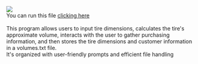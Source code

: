 <img src="https://img.shields.io/badge/VOLUME%20TIRE-purple?label=py"> <br>
You can run this file <a href="https://www.online-python.com/GcPsVAtmEO" target="_blank">clicking here</a><br>
<br>
This program allows users to input tire dimensions, calculates the tire's approximate volume, interacts with the user to gather purchasing information, and then stores the tire dimensions and customer information in a volumes.txt file.<br>
It's organized with user-friendly prompts and efficient file handling
